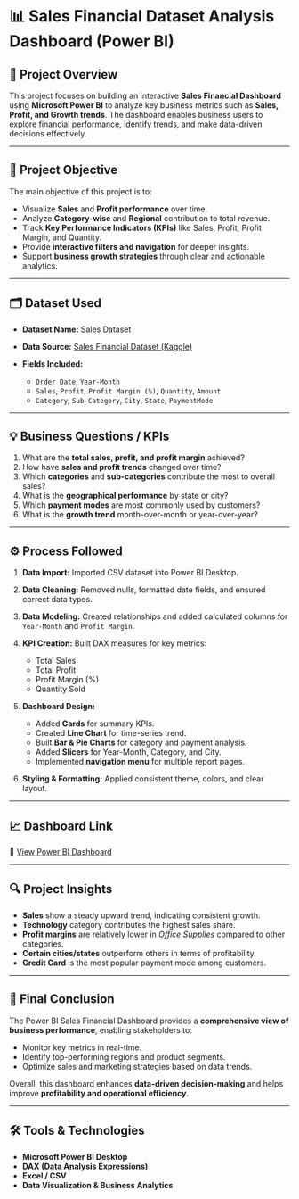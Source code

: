 # 📊 Sales Financial Dataset Analysis Dashboard (Power BI)

## 🧭 **Project Overview**

This project focuses on building an interactive **Sales Financial Dashboard** using **Microsoft Power BI** to analyze key business metrics such as **Sales, Profit, and Growth trends**.
The dashboard enables business users to explore financial performance, identify trends, and make data-driven decisions effectively.

---

## 🎯 **Project Objective**

The main objective of this project is to:

* Visualize **Sales** and **Profit performance** over time.
* Analyze **Category-wise** and **Regional** contribution to total revenue.
* Track **Key Performance Indicators (KPIs)** like Sales, Profit, Profit Margin, and Quantity.
* Provide **interactive filters and navigation** for deeper insights.
* Support **business growth strategies** through clear and actionable analytics.

---

## 🗂️ **Dataset Used**

* **Dataset Name:** Sales Dataset
* **Data Source:** [Sales Financial Dataset (Kaggle)](https://github.com/Debabrataswain3/SALES-FINANCIAL-DATASET-ANALYSIS/blob/main/Sales%20Dataset.csv)
* **Fields Included:**

  * `Order Date`, `Year-Month`
  * `Sales`, `Profit`, `Profit Margin (%)`, `Quantity`, `Amount`
  * `Category`, `Sub-Category`, `City`, `State`, `PaymentMode`

---

## 💡 **Business Questions / KPIs**

1. What are the **total sales, profit, and profit margin** achieved?
2. How have **sales and profit trends** changed over time?
3. Which **categories** and **sub-categories** contribute the most to overall sales?
4. What is the **geographical performance** by state or city?
5. Which **payment modes** are most commonly used by customers?
6. What is the **growth trend** month-over-month or year-over-year?

---

## ⚙️ **Process Followed**

1. **Data Import:** Imported CSV dataset into Power BI Desktop.
2. **Data Cleaning:** Removed nulls, formatted date fields, and ensured correct data types.
3. **Data Modeling:** Created relationships and added calculated columns for `Year-Month` and `Profit Margin`.
4. **KPI Creation:** Built DAX measures for key metrics:

   * Total Sales
   * Total Profit
   * Profit Margin (%)
   * Quantity Sold
5. **Dashboard Design:**

   * Added **Cards** for summary KPIs.
   * Created **Line Chart** for time-series trend.
   * Built **Bar & Pie Charts** for category and payment analysis.
   * Added **Slicers** for Year-Month, Category, and City.
   * Implemented **navigation menu** for multiple report pages.
6. **Styling & Formatting:** Applied consistent theme, colors, and clear layout.

---

## 📈 **Dashboard Link**

🔗 [View Power BI Dashboard](C:\Users\WELCOME\Pictures\Screenshots)

---

## 🔍 **Project Insights**

* **Sales** show a steady upward trend, indicating consistent growth.
* **Technology** category contributes the highest sales share.
* **Profit margins** are relatively lower in *Office Supplies* compared to other categories.
* **Certain cities/states** outperform others in terms of profitability.
* **Credit Card** is the most popular payment mode among customers.

---

## 🧾 **Final Conclusion**

The Power BI Sales Financial Dashboard provides a **comprehensive view of business performance**, enabling stakeholders to:

* Monitor key metrics in real-time.
* Identify top-performing regions and product segments.
* Optimize sales and marketing strategies based on data trends.

Overall, this dashboard enhances **data-driven decision-making** and helps improve **profitability and operational efficiency**.

---

## 🛠️ **Tools & Technologies**

* **Microsoft Power BI Desktop**
* **DAX (Data Analysis Expressions)**
* **Excel / CSV**
* **Data Visualization & Business Analytics**
